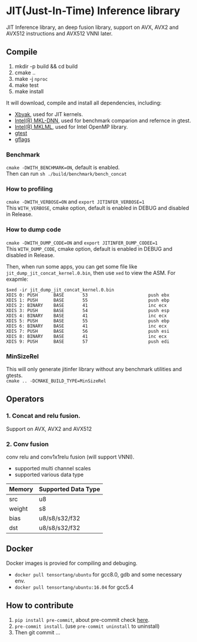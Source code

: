 # JIT(Just-In-Time) Inference library
JIT Inference library, an deep fusion library, support on AVX, AVX2 and AVX512 instructions and AVX512 VNNI later.

## Compile
1. mkdir -p build && cd build
2. cmake ..
3. make -j `nproc`
4. make test
5. make install

It will download, compile and install all dependencies, including:
- [Xbyak](https://github.com/herumi/xbyak), used for JIT kernels.
- [Intel(R) MKL-DNN](https://github.com/intel/mkl-dnn), used for benchmark comparion and refernce in gtest.
- [Intel(R) MKLML](https://github.com/intel/mkl-dnn/releases/download/v0.13/mklml_lnx_2018.0.2.20180127.tgz), used for Intel OpenMP library.
- [gtest](https://github.com/google/googletest)
- [gflags](https://github.com/gflags/gflags)

### Benchmark
`cmake -DWITH_BENCHMARK=ON`, default is enabled. \
Then can run `sh ./build/benchmark/bench_concat`

### How to profiling
`cmake -DWITH_VERBOSE=ON` and `export JITINFER_VERBOSE=1` \
This `WITH_VERBOSE`, cmake option, default is enabled in DEBUG and disabled in Release.

### How to dump code
`cmake -DWITH_DUMP_CODE=ON` and `export JITINFER_DUMP_CODEE=1` \
This `WITH_DUMP_CODE`, cmake option, default is enabled in DEBUG and disabled in Release.

Then, when run some apps, you can get some file like `jit_dump_jit_concat_kernel.0.bin`, then use `xed` to view the ASM. For exapmle:
```
$xed -ir jit_dump_jit_concat_kernel.0.bin
XDIS 0: PUSH      BASE       53                       push ebx
XDIS 1: PUSH      BASE       55                       push ebp
XDIS 2: BINARY    BASE       41                       inc ecx
XDIS 3: PUSH      BASE       54                       push esp
XDIS 4: BINARY    BASE       41                       inc ecx
XDIS 5: PUSH      BASE       55                       push ebp
XDIS 6: BINARY    BASE       41                       inc ecx
XDIS 7: PUSH      BASE       56                       push esi
XDIS 8: BINARY    BASE       41                       inc ecx
XDIS 9: PUSH      BASE       57                       push edi

```

### MinSizeRel
This will only generate jitinfer library without any benchmark utilities and gtests. \
`cmake .. -DCMAKE_BUILD_TYPE=MinSizeRel`

## Operators

### 1. Concat and relu fusion.
Support on AVX, AVX2 and AVX512

### 2. Conv fusion
conv relu and conv1x1relu fusion (will support VNNI).
 - supported multi channel scales
 - supported various data type

  | Memory | Supported Data Type |
  |---|--- |
  | src | u8 |
  | weight | s8 |
  | bias | u8/s8/s32/f32 |
  | dst | u8/s8/s32/f32 |

## Docker
Docker images is provied for compiling and debuging.
 - `docker pull tensortang/ubuntu` for gcc8.0, gdb and some necessary env.
 - `docker pull tensortang/ubuntu:16.04` for gcc5.4

## How to contribute
1. `pip install pre-commit`, about pre-commit check [here](http://pre-commit.com/#plugins).
2. `pre-commit install`. (use `pre-commit uninstall` to uninstall)
3. Then git commit ...

